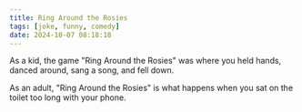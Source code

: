 ```yaml
---
title: Ring Around the Rosies
tags: [joke, funny, comedy]
date: 2024-10-07 08:18:18
---
```


As a kid, the game "Ring Around the Rosies" was where you held hands, danced around, sang a song, and fell down.

As an adult, "Ring Around the Rosies" is what happens when you sat on the toilet too long with your phone.
